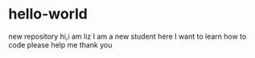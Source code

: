 # hello-world
new repository
hi,i am liz
I am a new student here 
I want to learn how to code 
please help me 
thank you
